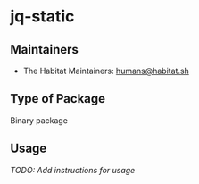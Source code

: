 # jq-static

## Maintainers

* The Habitat Maintainers: <humans@habitat.sh>

## Type of Package

Binary package

## Usage

*TODO: Add instructions for usage*
